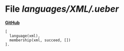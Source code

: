 # File _languages/XML/.ueber_
**[GitHub](https://github.com/softlang/yas/blob/master/languages/XML/.ueber)**
```
[
  language(xml),
  membership(xml, succeed, [])
].
```
